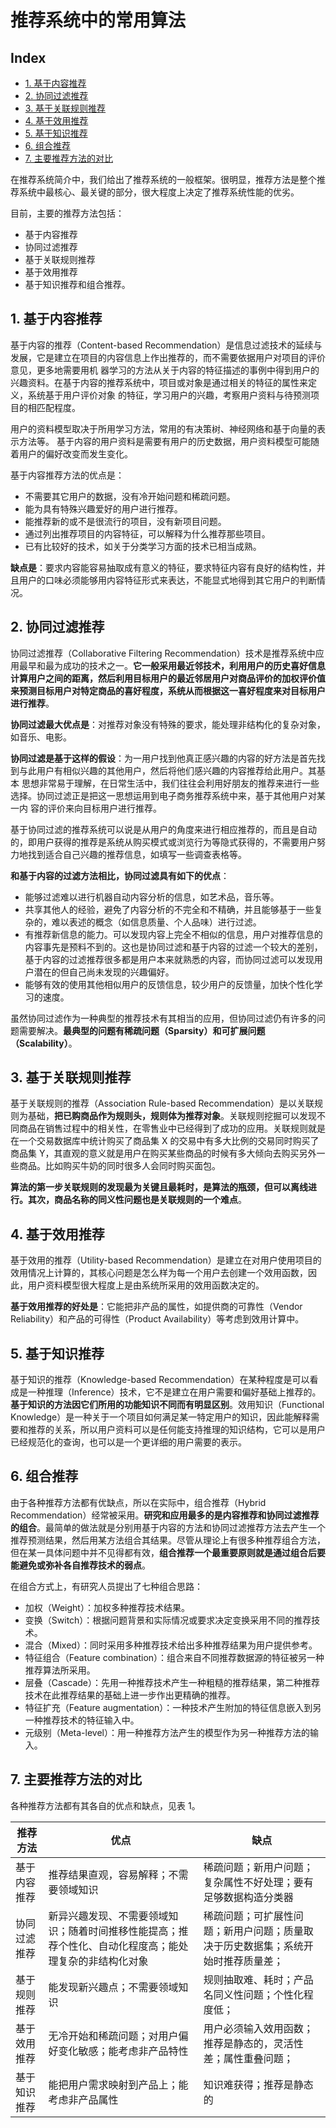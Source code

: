 # 推荐系统中的常用算法

## Index

<!-- TOC -->

* [1. 基于内容推荐](#1-基于内容推荐)
* [2. 协同过滤推荐](#2-协同过滤推荐)
* [3. 基于关联规则推荐](#3-基于关联规则推荐)
* [4. 基于效用推荐](#4-基于效用推荐)
* [5. 基于知识推荐](#5-基于知识推荐)
* [6. 组合推荐](#6-组合推荐)
* [7. 主要推荐方法的对比](#7-主要推荐方法的对比)

<!-- /TOC -->

在推荐系统简介中，我们给出了推荐系统的一般框架。很明显，推荐方法是整个推荐系统中最核心、最关键的部分，很大程度上决定了推荐系统性能的优劣。

目前，主要的推荐方法包括：

- 基于内容推荐
- 协同过滤推荐
- 基于关联规则推荐
- 基于效用推荐
- 基于知识推荐和组合推荐。

## 1. 基于内容推荐

基于内容的推荐（Content-based Recommendation）是信息过滤技术的延续与发展，它是建立在项目的内容信息上作出推荐的，而不需要依据用户对项目的评价意见，更多地需要用机 器学习的方法从关于内容的特征描述的事例中得到用户的兴趣资料。在基于内容的推荐系统中，项目或对象是通过相关的特征的属性来定义，系统基于用户评价对象 的特征，学习用户的兴趣，考察用户资料与待预测项目的相匹配程度。

用户的资料模型取决于所用学习方法，常用的有决策树、神经网络和基于向量的表示方法等。 基于内容的用户资料是需要有用户的历史数据，用户资料模型可能随着用户的偏好改变而发生变化。

基于内容推荐方法的优点是：

- 不需要其它用户的数据，没有冷开始问题和稀疏问题。
- 能为具有特殊兴趣爱好的用户进行推荐。
- 能推荐新的或不是很流行的项目，没有新项目问题。
- 通过列出推荐项目的内容特征，可以解释为什么推荐那些项目。
- 已有比较好的技术，如关于分类学习方面的技术已相当成熟。

**缺点是**：要求内容能容易抽取成有意义的特征，要求特征内容有良好的结构性，并且用户的口味必须能够用内容特征形式来表达，不能显式地得到其它用户的判断情况。

## 2. 协同过滤推荐

协同过滤推荐（Collaborative Filtering Recommendation）技术是推荐系统中应用最早和最为成功的技术之一。**它一般采用最近邻技术，利用用户的历史喜好信息计算用户之间的距离，然后利用目标用户的最近邻居用户对商品评价的加权评价值来预测目标用户对特定商品的喜好程度，系统从而根据这一喜好程度来对目标用户进行推荐**。

**协同过滤最大优点是**：对推荐对象没有特殊的要求，能处理非结构化的复杂对象，如音乐、电影。

**协同过滤是基于这样的假设**：为一用户找到他真正感兴趣的内容的好方法是首先找到与此用户有相似兴趣的其他用户，然后将他们感兴趣的内容推荐给此用户。其基本 思想非常易于理解，在日常生活中，我们往往会利用好朋友的推荐来进行一些选择。协同过滤正是把这一思想运用到电子商务推荐系统中来，基于其他用户对某一内 容的评价来向目标用户进行推荐。

基于协同过滤的推荐系统可以说是从用户的角度来进行相应推荐的，而且是自动的，即用户获得的推荐是系统从购买模式或浏览行为等隐式获得的，不需要用户努力地找到适合自己兴趣的推荐信息，如填写一些调查表格等。

**和基于内容的过滤方法相比，协同过滤具有如下的优点**：

- 能够过滤难以进行机器自动内容分析的信息，如艺术品，音乐等。
- 共享其他人的经验，避免了内容分析的不完全和不精确，并且能够基于一些复杂的，难以表述的概念（如信息质量、个人品味）进行过滤。
- 有推荐新信息的能力。可以发现内容上完全不相似的信息，用户对推荐信息的内容事先是预料不到的。这也是协同过滤和基于内容的过滤一个较大的差别，基于内容的过滤推荐很多都是用户本来就熟悉的内容，而协同过滤可以发现用户潜在的但自己尚未发现的兴趣偏好。
- 能够有效的使用其他相似用户的反馈信息，较少用户的反馈量，加快个性化学习的速度。

虽然协同过滤作为一种典型的推荐技术有其相当的应用，但协同过滤仍有许多的问题需要解决。**最典型的问题有稀疏问题（Sparsity）和可扩展问题（Scalability）**。

## 3. 基于关联规则推荐

基于关联规则的推荐（Association Rule-based Recommendation）是以关联规则为基础，**把已购商品作为规则头，规则体为推荐对象**。关联规则挖掘可以发现不同商品在销售过程中的相关性，在零售业中已经得到了成功的应用。关联规则就是在一个交易数据库中统计购买了商品集 X 的交易中有多大比例的交易同时购买了商品集 Y，其直观的意义就是用户在购买某些商品的时候有多大倾向去购买另外一些商品。比如购买牛奶的同时很多人会同时购买面包。

**算法的第一步关联规则的发现最为关键且最耗时，是算法的瓶颈，但可以离线进行。其次，商品名称的同义性问题也是关联规则的一个难点**。

## 4. 基于效用推荐

基于效用的推荐（Utility-based Recommendation）是建立在对用户使用项目的效用情况上计算的，其核心问题是怎么样为每一个用户去创建一个效用函数，因此，用户资料模型很大程度上是由系统所采用的效用函数决定的。

**基于效用推荐的好处是**：它能把非产品的属性，如提供商的可靠性（Vendor Reliability）和产品的可得性（Product Availability）等考虑到效用计算中。

## 5. 基于知识推荐

基于知识的推荐（Knowledge-based Recommendation）在某种程度是可以看成是一种推理（Inference）技术，它不是建立在用户需要和偏好基础上推荐的。**基于知识的方法因它们所用的功能知识不同而有明显区别**。效用知识（Functional Knowledge）是一种关于一个项目如何满足某一特定用户的知识，因此能解释需要和推荐的关系，所以用户资料可以是任何能支持推理的知识结构，它可以是用户已经规范化的查询，也可以是一个更详细的用户需要的表示。

## 6. 组合推荐

由于各种推荐方法都有优缺点，所以在实际中，组合推荐（Hybrid Recommendation）经常被采用。**研究和应用最多的是内容推荐和协同过滤推荐的组合**。最简单的做法就是分别用基于内容的方法和协同过滤推荐方法去产生一个推荐预测结果，然后用某方法组合其结果。尽管从理论上有很多种推荐组合方法，但在某一具体问题中并不见得都有效，**组合推荐一个最重要原则就是通过组合后要能避免或弥补各自推荐技术的弱点**。

在组合方式上，有研究人员提出了七种组合思路：

- 加权（Weight）：加权多种推荐技术结果。
- 变换（Switch）：根据问题背景和实际情况或要求决定变换采用不同的推荐技术。
- 混合（Mixed）：同时采用多种推荐技术给出多种推荐结果为用户提供参考。
- 特征组合（Feature combination）：组合来自不同推荐数据源的特征被另一种推荐算法所采用。
- 层叠（Cascade）：先用一种推荐技术产生一种粗糙的推荐结果，第二种推荐技术在此推荐结果的基础上进一步作出更精确的推荐。
- 特征扩充（Feature augmentation）：一种技术产生附加的特征信息嵌入到另一种推荐技术的特征输入中。
- 元级别（Meta-level）：用一种推荐方法产生的模型作为另一种推荐方法的输入。

## 7. 主要推荐方法的对比

各种推荐方法都有其各自的优点和缺点，见表 1。

| 推荐方法     | 优点                                                         | 缺点                                                         |
| ------------ | ------------------------------------------------------------ | ------------------------------------------------------------ |
| 基于内容推荐 | 推荐结果直观，容易解释；不需要领域知识                       | 稀疏问题；新用户问题；复杂属性不好处理；要有足够数据构造分类器 |
| 协同过滤推荐 | 新异兴趣发现、不需要领域知识；随着时间推移性能提高；推荐个性化、自动化程度高；能处理复杂的非结构化对象 | 稀疏问题；可扩展性问题；新用户问题；质量取决于历史数据集；系统开始时推荐质量差； |
| 基于规则推荐 | 能发现新兴趣点；不需要领域知识                               | 规则抽取难、耗时；产品名同义性问题；个性化程度低；           |
| 基于效用推荐 | 无冷开始和稀疏问题；对用户偏好变化敏感；能考虑非产品特性     | 用户必须输入效用函数；推荐是静态的，灵活性差；属性重叠问题； |
| 基于知识推荐 | 能把用户需求映射到产品上；能考虑非产品属性                   | 知识难获得；推荐是静态的                                     |

